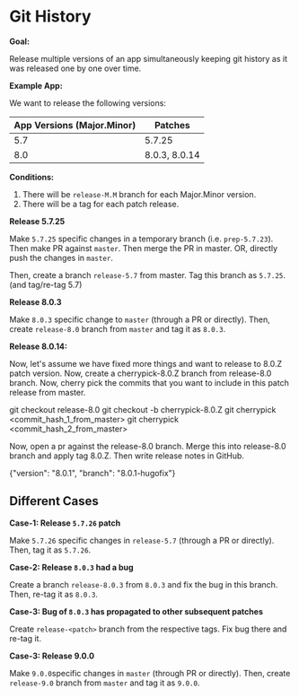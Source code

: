 # Git History

**Goal:** 

Release multiple versions of an app simultaneously keeping git history as it was released one by one over time.

**Example App:**

We want to release the following versions:

| App Versions (Major.Minor) | Patches       |
| -------------------------- | ------------- |
| 5.7                        | 5.7.25        |
| 8.0                        | 8.0.3, 8.0.14 |



**Conditions:**

1. There will be  `release-M.M` branch for each Major.Minor version.
2. There will be a tag for each patch release.

**Release 5.7.25**

Make `5.7.25` specific changes in a temporary branch (i.e. `prep-5.7.23`). Then make PR against `master`. Then merge the PR in master.  OR, directly push the changes in `master`.


Then, create a branch `release-5.7` from master. Tag this branch as `5.7.25`. (and tag/re-tag 5.7)

**Release 8.0.3**

Make `8.0.3` specific change to `master` (through a PR or directly). Then, create `release-8.0` branch from `master` and tag it as `8.0.3`.



**Release 8.0.14:**

Now, let's assume we have fixed more things and want to release to 8.0.Z patch version. Now, create a cherrypick-8.0.Z branch from release-8.0 branch. Now, cherry pick the commits that you want to include in this patch release from master.

git checkout release-8.0
git checkout -b cherrypick-8.0.Z
git cherrypick <commit_hash_1_from_master>
git cherrypick <commit_hash_2_from_master>

Now, open a pr against the release-8.0 branch. Merge this into release-8.0 branch and apply tag 8.0.Z. Then write release notes in GitHub.

{"version": "8.0.1", "branch": "8.0.1-hugofix"}

## Different Cases

**Case-1:  Release `5.7.26` patch**

Make `5.7.26` specific changes in `release-5.7` (through a PR or directly). Then, tag it as `5.7.26`.

**Case-2: Release `8.0.3` had a bug**

Create a branch `release-8.0.3` from `8.0.3` and fix the bug in this branch. Then, re-tag it as `8.0.3`.

**Case-3: Bug of `8.0.3` has  propagated to other subsequent patches**

Create `release-<patch>`  branch from the respective tags. Fix bug there and re-tag it.

**Case-3: Release 9.0.0**

Make `9.0.0`specific changes in `master` (through PR or directly). Then, create `release-9.0` branch from `master` and tag it as `9.0.0`.

